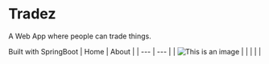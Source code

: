 # Tradez
A Web App where people can trade things.

Built with SpringBoot
| Home     | About |
| ---      | ---       |
| ![This is an image](https://myoctocat.com/assets/images/base-octocat.svg) |         |
|          |        |


